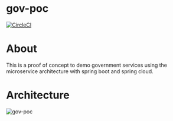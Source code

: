 # gov-poc

[![CircleCI](https://circleci.com/gh/Artemas-Muzanenhamo/gov-poc/tree/develop.svg?style=svg)](https://circleci.com/gh/Artemas-Muzanenhamo/gov-poc/tree/develop)

# About
This is a proof of concept to demo government services using the microservice architecture with spring boot and spring cloud.


# Architecture
![gov-poc](https://user-images.githubusercontent.com/29547780/33339079-e155e812-d46f-11e7-8777-0d2ceb6b5c26.png)
